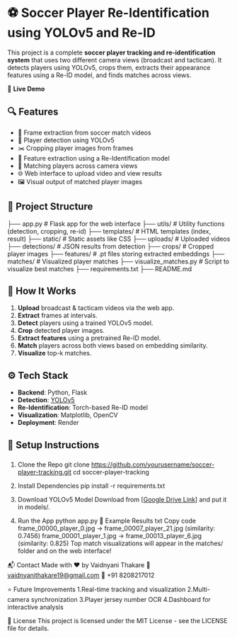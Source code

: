 # ⚽ Soccer Player Re-Identification using YOLOv5 and Re-ID

This project is a complete **soccer player tracking and re-identification system** that uses two different camera views (broadcast and tacticam). It detects players using YOLOv5, crops them, extracts their appearance features using a Re-ID model, and finds matches across views.

🚀 **Live Demo** 

## 🔍 Features

- 🎥 Frame extraction from soccer match videos  
- 🧠 Player detection using YOLOv5  
- ✂️ Cropping player images from frames  
- 🧬 Feature extraction using a Re-Identification model  
- 🔁 Matching players across camera views  
- 🌐 Web interface to upload video and view results  
- 🖼️ Visual output of matched player images  

## 📁 Project Structure

├── app.py # Flask app for the web interface
├── utils/ # Utility functions (detection, cropping, re-id)
├── templates/ # HTML templates (index, result)
├── static/ # Static assets like CSS
├── uploads/ # Uploaded videos
├── detections/ # JSON results from detection
├── crops/ # Cropped player images
├── features/ # .pt files storing extracted embeddings
├── matches/ # Visualized player matches
├── visualize_matches.py # Script to visualize best matches
├── requirements.txt
├── README.md



## 🧠 How It Works

1. **Upload** broadcast & tacticam videos via the web app.  
2. **Extract** frames at intervals.  
3. **Detect** players using a trained YOLOv5 model.  
4. **Crop** detected player images.  
5. **Extract features** using a pretrained Re-ID model.  
6. **Match** players across both views based on embedding similarity.  
7. **Visualize** top-k matches.

## ⚙️ Tech Stack

- **Backend**: Python, Flask  
- **Detection**: [YOLOv5](https://github.com/ultralytics/yolov5)  
- **Re-Identification**: Torch-based Re-ID model  
- **Visualization**: Matplotlib, OpenCV  
- **Deployment**: Render

## 🔧 Setup Instructions

### 
1. Clone the Repo
git clone https://github.com/yourusername/soccer-player-tracking.git
cd soccer-player-tracking
2. Install Dependencies
pip install -r requirements.txt
3. Download YOLOv5 Model
Download from [[Google Drive Link](https://drive.google.com/file/d/18xCk3rRx6194I4TkD73CuXKpiP7oQi09/view?usp=sharing)] and put it in models/.

4. Run the App
python app.py
🧪 Example Results
txt
Copy code
frame_00000_player_0.jpg → frame_00007_player_21.jpg (similarity: 0.7456)
frame_00001_player_1.jpg → frame_00013_player_6.jpg (similarity: 0.825)
Top match visualizations will appear in the matches/ folder and on the web interface!

📬 Contact
Made with ❤️ by Vaidnyani Thakare
📧 vaidnyanithakare19@gmail.com
📱 +91 8208217012

⭐ Future Improvements
1.Real-time tracking and visualization
2.Multi-camera synchronization
3.Player jersey number OCR
4.Dashboard for interactive analysis

🏁 License
This project is licensed under the MIT License - see the LICENSE file for details.
